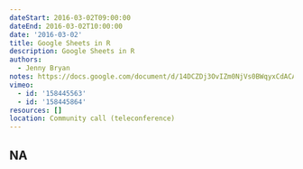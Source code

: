 ```yaml
---
dateStart: 2016-03-02T09:00:00
dateEnd: 2016-03-02T10:00:00
date: '2016-03-02'
title: Google Sheets in R
description: Google Sheets in R
authors:
  - Jenny Bryan
notes: https://docs.google.com/document/d/14DCZDj3OvIZm0NjVs0BWqyxCdACAeIf6mbjucwO9p68/edit?usp=sharing
vimeo:
  - id: '158445563'
  - id: '158445864'
resources: []
location: Community call (teleconference)
---
```

NA
---
